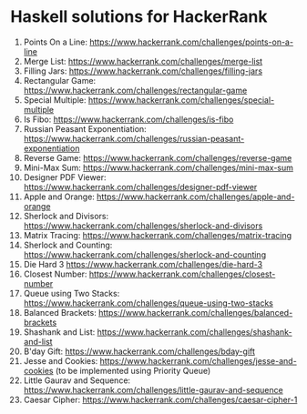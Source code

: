 # Haskell solutions for HackerRank
1. Points On a Line: https://www.hackerrank.com/challenges/points-on-a-line
2. Merge List: https://www.hackerrank.com/challenges/merge-list
3. Filling Jars: https://www.hackerrank.com/challenges/filling-jars
4. Rectangular Game: https://www.hackerrank.com/challenges/rectangular-game
5. Special Multiple: https://www.hackerrank.com/challenges/special-multiple
6. Is Fibo: https://www.hackerrank.com/challenges/is-fibo
7. Russian Peasant Exponentiation: https://www.hackerrank.com/challenges/russian-peasant-exponentiation
8. Reverse Game: https://www.hackerrank.com/challenges/reverse-game
9. Mini-Max Sum: https://www.hackerrank.com/challenges/mini-max-sum
10. Designer PDF Viewer: https://www.hackerrank.com/challenges/designer-pdf-viewer
11. Apple and Orange: https://www.hackerrank.com/challenges/apple-and-orange
12. Sherlock and Divisors: https://www.hackerrank.com/challenges/sherlock-and-divisors
13. Matrix Tracing: https://www.hackerrank.com/challenges/matrix-tracing
14. Sherlock and Counting: https://www.hackerrank.com/challenges/sherlock-and-counting
15. Die Hard 3 https://www.hackerrank.com/challenges/die-hard-3
16. Closest Number: https://www.hackerrank.com/challenges/closest-number
17. Queue using Two Stacks: https://www.hackerrank.com/challenges/queue-using-two-stacks
18. Balanced Brackets: https://www.hackerrank.com/challenges/balanced-brackets
19. Shashank and List: https://www.hackerrank.com/challenges/shashank-and-list
20. B'day Gift: https://www.hackerrank.com/challenges/bday-gift
21. Jesse and Cookies: https://www.hackerrank.com/challenges/jesse-and-cookies (to be implemented using Priority Queue)
22. Little Gaurav and Sequence: https://www.hackerrank.com/challenges/little-gaurav-and-sequence
23. Caesar Cipher: https://www.hackerrank.com/challenges/caesar-cipher-1
